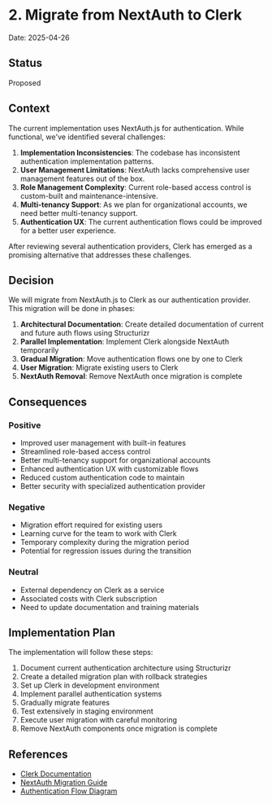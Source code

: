 # 2. Migrate from NextAuth to Clerk

Date: 2025-04-26

## Status

Proposed

## Context

The current implementation uses NextAuth.js for authentication. While functional, we've identified several challenges:

1. **Implementation Inconsistencies**: The codebase has inconsistent authentication implementation patterns.
2. **User Management Limitations**: NextAuth lacks comprehensive user management features out of the box.
3. **Role Management Complexity**: Current role-based access control is custom-built and maintenance-intensive.
4. **Multi-tenancy Support**: As we plan for organizational accounts, we need better multi-tenancy support.
5. **Authentication UX**: The current authentication flows could be improved for a better user experience.

After reviewing several authentication providers, Clerk has emerged as a promising alternative that addresses these challenges.

## Decision

We will migrate from NextAuth.js to Clerk as our authentication provider. This migration will be done in phases:

1. **Architectural Documentation**: Create detailed documentation of current and future auth flows using Structurizr
2. **Parallel Implementation**: Implement Clerk alongside NextAuth temporarily
3. **Gradual Migration**: Move authentication flows one by one to Clerk
4. **User Migration**: Migrate existing users to Clerk
5. **NextAuth Removal**: Remove NextAuth once migration is complete

## Consequences

### Positive

- Improved user management with built-in features
- Streamlined role-based access control
- Better multi-tenancy support for organizational accounts
- Enhanced authentication UX with customizable flows
- Reduced custom authentication code to maintain
- Better security with specialized authentication provider

### Negative

- Migration effort required for existing users
- Learning curve for the team to work with Clerk
- Temporary complexity during the migration period
- Potential for regression issues during the transition

### Neutral

- External dependency on Clerk as a service
- Associated costs with Clerk subscription
- Need to update documentation and training materials

## Implementation Plan

The implementation will follow these steps:

1. Document current authentication architecture using Structurizr
2. Create a detailed migration plan with rollback strategies
3. Set up Clerk in development environment
4. Implement parallel authentication systems
5. Gradually migrate features
6. Test extensively in staging environment
7. Execute user migration with careful monitoring
8. Remove NextAuth components once migration is complete

## References

- [Clerk Documentation](https://clerk.dev/docs)
- [NextAuth Migration Guide](https://clerk.dev/docs/migrations/nextauth)
- [Authentication Flow Diagram](../structurizr/workspace.dsl)
